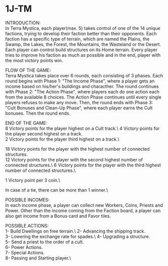 # 1J-TM
INTRODUCTION:\
	In Terra Mystica, each player(max. 5) takes control of one of the 14 unique factions, trying to develop their faction better than their opponents. Each faction has a specific type of terrain, which are named the Plains, the Swamp, the Lakes, the Forest, the Mountains, the Wasteland or the Desert. Each player can control build structures on its Home terrain. Every player tries to improve his faction as much as possible and in the end, player with the most victory points win.


FLOW OF THE GAME:\
	Terra Mystica takes place over 6 rounds, each consisting of 3 phases. Each round begins with Phase 1: "The Income Phase", where a player gets an income based on his/her's buildings and characther. The round continues with Phase 2: "The Action Phase", where players each do one action each from the available 8 choices. The Action Phase continues until every single players refuses to make any move. Then, the round ends with Phase 3: "Cult Bonuses and Clean-Up Phase", where each player earns the Cult bonuses. Then the round ends.

END OF THE GAME:\
8 Victory points for the player highest on a Cult track.\ 
4 Victory points for the player second highest on a track.\
2 Victory points for the player third highest on a track.\

18 Victory points for the player with the highest number of connected structures.\
12 Victory points for the player with the second highest number of connected structures.\ 
6 Victory points for the player with the third highest number of connected structures.\

1 Victory point per 3 coin.\ 

In case of a tie, there can be more than 1 winner.\

POSSIBLE INCOMES:\
In each income phase, a player can collect new Workers, Coins, Priests and Power. Other than the income coming from the Faction board, a player can also get income from a Bonus card and Favor tiles. 

POSSIBLE ACTIONS:\
1- Build Dwellings on free terrain.\ 
2- Advancing the shipping track.\
3- Lowering the exchange rate for spades.\ 
4- Upgrading a structure.\
5- Send a priest to the order of a cult.\
6- Power Actions.\
7- Special Actions.\
8- Passing and Starting player.\
